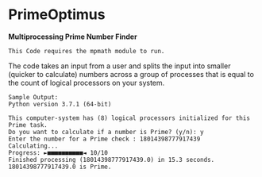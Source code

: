 # PrimeOptimus
****Multiprocessing Prime Number Finder****
```
This Code requires the mpmath module to run.
```
The code takes an input from a user and splits the input into smaller (quicker to calculate) numbers
across a group of processes that is equal to the count of logical processors on your system.
```
Sample Output:
Python version 3.7.1 (64-bit)

This computer-system has (8) logical processors initialized for this Prime task.
Do you want to calculate if a number is Prime? (y/n): y
Enter the number for a Prime check : 18014398777917439
Calculating...  
Progress: ►■■■■■■■■■■◄ 10/10 
Finished processing (18014398777917439.0) in 15.3 seconds.
18014398777917439.0 is Prime.
```
